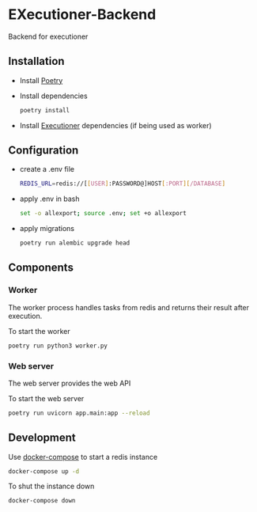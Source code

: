 # EXecutioner-Backend

Backend for executioner

## Installation

- Install [Poetry](https://python-poetry.org/docs/)

- Install dependencies

  ```bash
  poetry install
  ```

- Install [Executioner](https://github.com/iCodeDevs/EXecutioner) dependencies (if being used as worker)

## Configuration

- create a .env file

  ```bash
  REDIS_URL=redis://[[USER]:PASSWORD@]HOST[:PORT][/DATABASE]
  ```

- apply .env in bash

  ```bash
  set -o allexport; source .env; set +o allexport
  ```

- apply migrations

  ```bash
  poetry run alembic upgrade head
  ```

## Components

### Worker

The worker process handles tasks from redis and returns their result after execution.

To start the worker

```bash
poetry run python3 worker.py
```

### Web server

The web server provides the web API

To start the web server

```bash
poetry run uvicorn app.main:app --reload
```

## Development

Use [docker-compose](https://docs.docker.com/compose/install/) to start a redis instance

```bash
docker-compose up -d
```

To shut the instance down

```bash
docker-compose down
```
